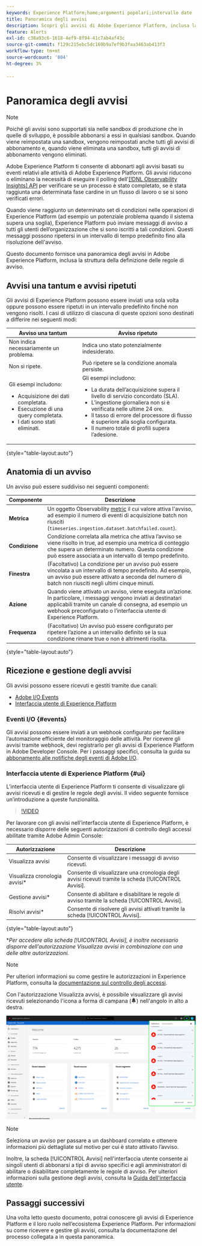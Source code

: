 ```yaml
---
keywords: Experience Platform;home;argomenti popolari;intervallo date
title: Panoramica degli avvisi
description: Scopri gli avvisi di Adobe Experience Platform, inclusa la struttura della definizione delle regole di avviso.
feature: Alerts
exl-id: c38a93c6-1618-4ef9-8f94-41c7ab4af43c
source-git-commit: f129c215ebc5dc169b9a7ef9b3faa3463ab413f3
workflow-type: tm+mt
source-wordcount: '804'
ht-degree: 3%

---
```


# Panoramica degli avvisi

>[!NOTE]
>
>Poiché gli avvisi sono supportati sia nelle sandbox di produzione che in quelle di sviluppo, è possibile abbonarsi a essi in qualsiasi sandbox. Quando viene reimpostata una sandbox, vengono reimpostati anche tutti gli avvisi di abbonamento e, quando viene eliminata una sandbox, tutti gli avvisi di abbonamento vengono eliminati.

Adobe Experience Platform ti consente di abbonarti agli avvisi basati su eventi relativi alle attività di Adobe Experience Platform. Gli avvisi riducono o eliminano la necessità di eseguire il polling dell&#39;[[!DNL Observability Insights] API](../api/overview.md) per verificare se un processo è stato completato, se è stata raggiunta una determinata fase cardine in un flusso di lavoro o se si sono verificati errori.

Quando viene raggiunto un determinato set di condizioni nelle operazioni di Experience Platform (ad esempio un potenziale problema quando il sistema supera una soglia), Experience Platform può inviare messaggi di avviso a tutti gli utenti dell’organizzazione che si sono iscritti a tali condizioni. Questi messaggi possono ripetersi in un intervallo di tempo predefinito fino alla risoluzione dell&#39;avviso.

Questo documento fornisce una panoramica degli avvisi in Adobe Experience Platform, inclusa la struttura della definizione delle regole di avviso.

## Avvisi una tantum e avvisi ripetuti

Gli avvisi di Experience Platform possono essere inviati una sola volta oppure possono essere ripetuti in un intervallo predefinito finché non vengono risolti. I casi di utilizzo di ciascuna di queste opzioni sono destinati a differire nei seguenti modi:

| Avviso una tantum | Avviso ripetuto |
| --- | --- |
| Non indica necessariamente un problema. | Indica uno stato potenzialmente indesiderato. |
| Non si ripete. | Può ripetere se la condizione anomala persiste. |
| Gli esempi includono:<ul><li>Acquisizione dei dati completata.</li><li>Esecuzione di una query completata.</li><li>I dati sono stati eliminati.</li></ul> | Gli esempi includono:<ul><li>La durata dell’acquisizione supera il livello di servizio concordato (SLA).</li><li>L’ingestione giornaliera non si è verificata nelle ultime 24 ore.</li><li>Il tasso di errore del processore di flusso è superiore alla soglia configurata.</li><li>Il numero totale di profili supera l’adesione.</li></ul> |

{style="table-layout:auto"}

## Anatomia di un avviso

Un avviso può essere suddiviso nei seguenti componenti:

| Componente | Descrizione |
| --- | --- |
| **Metrica** | Un oggetto Observability [metric](../api/metrics.md#available-metrics) il cui valore attiva l&#39;avviso, ad esempio il numero di eventi di acquisizione batch non riusciti (`timeseries.ingestion.dataset.batchfailed.count`). |
| **Condizione** | Condizione correlata alla metrica che attiva l’avviso se viene risolto in true, ad esempio una metrica di conteggio che supera un determinato numero. Questa condizione può essere associata a un intervallo di tempo predefinito. |
| **Finestra** | (Facoltativo) La condizione per un avviso può essere vincolata a un intervallo di tempo predefinito. Ad esempio, un avviso può essere attivato a seconda del numero di batch non riusciti negli ultimi cinque minuti. |
| **Azione** | Quando viene attivato un avviso, viene eseguita un’azione. In particolare, i messaggi vengono inviati ai destinatari applicabili tramite un canale di consegna, ad esempio un webhook preconfigurato o l’interfaccia utente di Experience Platform. |
| **Frequenza** | (Facoltativo) Un avviso può essere configurato per ripetere l’azione a un intervallo definito se la sua condizione rimane true o non è altrimenti risolta. |

{style="table-layout:auto"}

## Ricezione e gestione degli avvisi

Gli avvisi possono essere ricevuti e gestiti tramite due canali:

* [Adobe I/O Events](#events)
* [Interfaccia utente di Experience Platform](#ui)

### Eventi I/O {#events}

Gli avvisi possono essere inviati a un webhook configurato per facilitare l’automazione efficiente del monitoraggio delle attività. Per ricevere gli avvisi tramite webhook, devi registrarlo per gli avvisi di Experience Platform in Adobe Developer Console. Per i passaggi specifici, consulta la guida su [abbonamento alle notifiche degli eventi di Adobe I/O](./subscribe.md).

### Interfaccia utente di Experience Platform {#ui}

L’interfaccia utente di Experience Platform ti consente di visualizzare gli avvisi ricevuti e di gestire le regole degli avvisi. Il video seguente fornisce un’introduzione a queste funzionalità.

>[!VIDEO](https://video.tv.adobe.com/v/336218?quality=12&learn=on)

Per lavorare con gli avvisi nell’interfaccia utente di Experience Platform, è necessario disporre delle seguenti autorizzazioni di controllo degli accessi abilitate tramite Adobe Admin Console:

| Autorizzazione | Descrizione |
| --- | --- |
| Visualizza avvisi | Consente di visualizzare i messaggi di avviso ricevuti. |
| Visualizza cronologia avvisi* | Consente di visualizzare una cronologia degli avvisi ricevuti tramite la scheda [!UICONTROL Avvisi]. |
| Gestione avvisi* | Consente di abilitare e disabilitare le regole di avviso tramite la scheda [!UICONTROL Avvisi]. |
| Risolvi avvisi* | Consente di risolvere gli avvisi attivati tramite la scheda [!UICONTROL Avvisi]. |

{style="table-layout:auto"}

**Per accedere alla scheda [!UICONTROL Avvisi], è inoltre necessario disporre dell&#39;autorizzazione Visualizza avvisi in combinazione con una delle altre autorizzazioni.*

>[!NOTE]
>
>Per ulteriori informazioni su come gestire le autorizzazioni in Experience Platform, consulta la [documentazione sul controllo degli accessi](../../access-control/ui/overview.md).

Con l&#39;autorizzazione Visualizza avvisi, è possibile visualizzare gli avvisi ricevuti selezionando l&#39;icona a forma di campana (![icona campana](/help/images/icons/bell.png)) nell&#39;angolo in alto a destra.

![](../images/alerts/overview/ui.png)

>[!NOTE]
>
> Seleziona un avviso per passare a un dashboard correlato e ottenere informazioni più dettagliate sul motivo per cui è stato attivato l’avviso.

Inoltre, la scheda [!UICONTROL Avvisi] nell&#39;interfaccia utente consente ai singoli utenti di abbonarsi a tipi di avviso specifici e agli amministratori di abilitare o disabilitare completamente le regole di avviso. Per ulteriori informazioni sulla gestione degli avvisi, consulta la [Guida dell&#39;interfaccia utente](./ui.md).

## Passaggi successivi

Una volta letto questo documento, potrai conoscere gli avvisi di Experience Platform e il loro ruolo nell’ecosistema Experience Platform. Per informazioni su come ricevere e gestire gli avvisi, consulta la documentazione del processo collegata a in questa panoramica.
